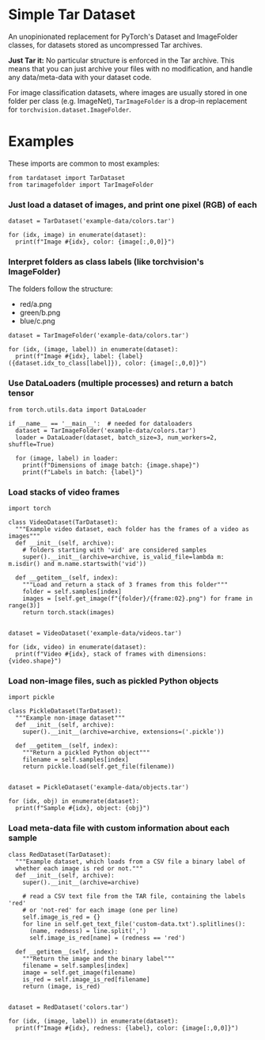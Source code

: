 # Simple Tar Dataset

An unopinionated replacement for PyTorch's Dataset and ImageFolder classes, for datasets stored as uncompressed Tar archives.

**Just Tar it:** No particular structure is enforced in the Tar archive. This means that you can just archive your files with no modification, and handle any data/meta-data with your dataset code.

For image classification datasets, where images are usually stored in one folder per class (e.g. ImageNet), `TarImageFolder` is a drop-in replacement for `torchvision.dataset.ImageFolder`.


# Examples

These imports are common to most examples:

```
from tardataset import TarDataset
from tarimagefolder import TarImageFolder
```

### Just load a dataset of images, and print one pixel (RGB) of each

```
dataset = TarDataset('example-data/colors.tar')

for (idx, image) in enumerate(dataset):
  print(f"Image #{idx}, color: {image[:,0,0]}")
```

### Interpret folders as class labels (like torchvision's ImageFolder)

The folders follow the structure:
- red/a.png
- green/b.png
- blue/c.png

```
dataset = TarImageFolder('example-data/colors.tar')

for (idx, (image, label)) in enumerate(dataset):
  print(f"Image #{idx}, label: {label} ({dataset.idx_to_class[label]}), color: {image[:,0,0]}")
```

### Use DataLoaders (multiple processes) and return a batch tensor

```
from torch.utils.data import DataLoader

if __name__ == '__main__':  # needed for dataloaders
  dataset = TarImageFolder('example-data/colors.tar')
  loader = DataLoader(dataset, batch_size=3, num_workers=2, shuffle=True)

  for (image, label) in loader:
    print(f"Dimensions of image batch: {image.shape}")
    print(f"Labels in batch: {label}")
```

### Load stacks of video frames

```
import torch

class VideoDataset(TarDataset):
  """Example video dataset, each folder has the frames of a video as images"""
  def __init__(self, archive):
    # folders starting with 'vid' are considered samples
    super().__init__(archive=archive, is_valid_file=lambda m: m.isdir() and m.name.startswith('vid'))

  def __getitem__(self, index):
    """Load and return a stack of 3 frames from this folder"""
    folder = self.samples[index]
    images = [self.get_image(f"{folder}/{frame:02}.png") for frame in range(3)]
    return torch.stack(images)


dataset = VideoDataset('example-data/videos.tar')

for (idx, video) in enumerate(dataset):
  print(f"Video #{idx}, stack of frames with dimensions: {video.shape}")
```

### Load non-image files, such as pickled Python objects

```
import pickle

class PickleDataset(TarDataset):
  """Example non-image dataset"""
  def __init__(self, archive):
    super().__init__(archive=archive, extensions=('.pickle'))

  def __getitem__(self, index):
    """Return a pickled Python object"""
    filename = self.samples[index]
    return pickle.load(self.get_file(filename))


dataset = PickleDataset('example-data/objects.tar')

for (idx, obj) in enumerate(dataset):
  print(f"Sample #{idx}, object: {obj}")
```

### Load meta-data file with custom information about each sample

```
class RedDataset(TarDataset):
  """Example dataset, which loads from a CSV file a binary label of
  whether each image is red or not."""
  def __init__(self, archive):
    super().__init__(archive=archive)

    # read a CSV text file from the TAR file, containing the labels 'red'
    # or 'not-red' for each image (one per line)
    self.image_is_red = {}
    for line in self.get_text_file('custom-data.txt').splitlines():
      (name, redness) = line.split(',')
      self.image_is_red[name] = (redness == 'red')

  def __getitem__(self, index):
    """Return the image and the binary label"""
    filename = self.samples[index]
    image = self.get_image(filename)
    is_red = self.image_is_red[filename]
    return (image, is_red)


dataset = RedDataset('colors.tar')

for (idx, (image, label)) in enumerate(dataset):
  print(f"Image #{idx}, redness: {label}, color: {image[:,0,0]}")
```

